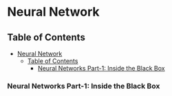 # Neural Network

## Table of Contents

- [Neural Network](#neural-network)
  - [Table of Contents](#table-of-contents)
    - [Neural Networks Part-1: Inside the Black Box](#neural-networks-part-1-inside-the-black-box)

### Neural Networks Part-1: Inside the Black Box